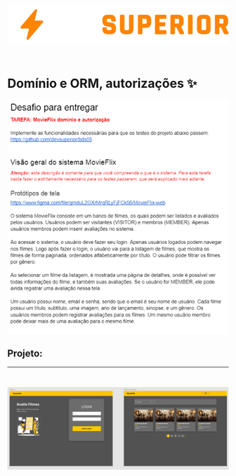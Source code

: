 <p align="center">
<img src = "src/banner/devsuperior.svg">
</p>

<br>

# Domínio e ORM, autorizações ✨

<p align="center">
<img src = "src/banner/desafio.PNG">
</p>

## Projeto: 
---
<br>

<p align="center">
<img src = "src/banner/movieflix-web.PNG">
</p>
